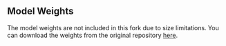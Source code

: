## Model Weights

The model weights are not included in this fork due to size limitations. You can download the weights from the original repository [here](https://github.com/aqqush/CT_BET.git).
